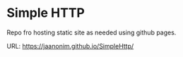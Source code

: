 # Simple HTTP

Repo fro hosting static site as needed using github pages.

URL: https://jaanonim.github.io/SimpleHttp/
